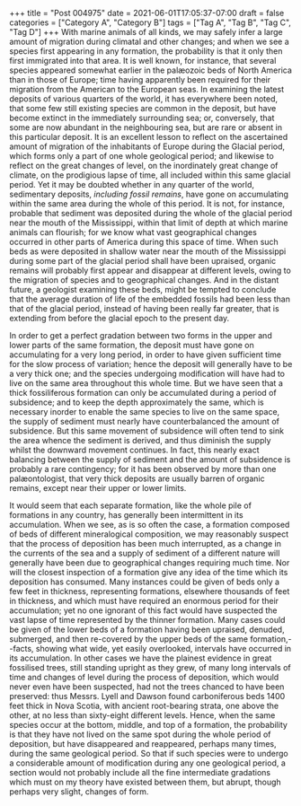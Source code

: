 +++
title = "Post 004975"
date = 2021-06-01T17:05:37-07:00
draft = false
categories = ["Category A", "Category B"]
tags = ["Tag A", "Tag B", "Tag C", "Tag D"]
+++
With marine animals of all kinds, we may safely infer a large amount of migration during climatal and other changes; and when we see a species first appearing in any formation, the probability is that it only then first immigrated into that area. It is well known, for instance, that several species appeared somewhat earlier in the palæozoic beds of North America than in those of Europe; time having apparently been required for their migration from the American to the European seas. In examining the latest deposits of various quarters of the world, it has everywhere been noted, that some few still existing species are common in the deposit, but have become extinct in the immediately surrounding sea; or, conversely, that some are now abundant in the neighbouring sea, but are rare or absent in this particular deposit. It is an excellent lesson to reflect on the ascertained amount of migration of the inhabitants of Europe during the Glacial period, which forms only a part of one whole geological period; and likewise to reflect on the great changes of level, on the inordinately great change of climate, on the prodigious lapse of time, all included within this same glacial period. Yet it may be doubted whether in any quarter of the world, sedimentary deposits, _including fossil remains_, have gone on accumulating within the same area during the whole of this period. It is not, for instance, probable that sediment was deposited during the whole of the glacial period near the mouth of the Mississippi, within that limit of depth at which marine animals can flourish; for we know what vast geographical changes occurred in other parts of America during this space of time. When such beds as were deposited in shallow water near the mouth of the Mississippi during some part of the glacial period shall have been upraised, organic remains will probably first appear and disappear at different levels, owing to the migration of species and to geographical changes. And in the distant future, a geologist examining these beds, might be tempted to conclude that the average duration of life of the embedded fossils had been less than that of the glacial period, instead of having been really far greater, that is extending from before the glacial epoch to the present day.

In order to get a perfect gradation between two forms in the upper and lower parts of the same formation, the deposit must have gone on accumulating for a very long period, in order to have given sufficient time for the slow process of variation; hence the deposit will generally have to be a very thick one; and the species undergoing modification will have had to live on the same area throughout this whole time. But we have seen that a thick fossiliferous formation can only be accumulated during a period of subsidence; and to keep the depth approximately the same, which is necessary inorder to enable the same species to live on the same space, the supply of sediment must nearly have counterbalanced the amount of subsidence. But this same movement of subsidence will often tend to sink the area whence the sediment is derived, and thus diminish the supply whilst the downward movement continues. In fact, this nearly exact balancing between the supply of sediment and the amount of subsidence is probably a rare contingency; for it has been observed by more than one palæontologist, that very thick deposits are usually barren of organic remains, except near their upper or lower limits.

It would seem that each separate formation, like the whole pile of formations in any country, has generally been intermittent in its accumulation. When we see, as is so often the case, a formation composed of beds of different mineralogical composition, we may reasonably suspect that the process of deposition has been much interrupted, as a change in the currents of the sea and a supply of sediment of a different nature will generally have been due to geographical changes requiring much time. Nor will the closest inspection of a formation give any idea of the time which its deposition has consumed. Many instances could be given of beds only a few feet in thickness, representing formations, elsewhere thousands of feet in thickness, and which must have required an enormous period for their accumulation; yet no one ignorant of this fact would have suspected the vast lapse of time represented by the thinner formation. Many cases could be given of the lower beds of a formation having been upraised, denuded, submerged, and then re-covered by the upper beds of the same formation,--facts, showing what wide, yet easily overlooked, intervals have occurred in its accumulation. In other cases we have the plainest evidence in great fossilised trees, still standing upright as they grew, of many long intervals of time and changes of level during the process of deposition, which would never even have been suspected, had not the trees chanced to have been preserved: thus Messrs. Lyell and Dawson found carboniferous beds 1400 feet thick in Nova Scotia, with ancient root-bearing strata, one above the other, at no less than sixty-eight different levels. Hence, when the same species occur at the bottom, middle, and top of a formation, the probability is that they have not lived on the same spot during the whole period of deposition, but have disappeared and reappeared, perhaps many times, during the same geological period. So that if such species were to undergo a considerable amount of modification during any one geological period, a section would not probably include all the fine intermediate gradations which must on my theory have existed between them, but abrupt, though perhaps very slight, changes of form.
